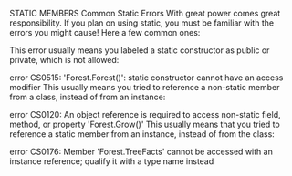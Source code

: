STATIC MEMBERS
Common Static Errors
With great power comes great responsibility. If you plan on using static, you must be familiar with the errors you might cause! Here a few common ones:

This error usually means you labeled a static constructor as public or private, which is not allowed:

error CS0515: 'Forest.Forest()': static constructor cannot have an access modifier
This usually means you tried to reference a non-static member from a class, instead of from an instance:

error CS0120: An object reference is required to access non-static field, method, or property 'Forest.Grow()'
This usually means that you tried to reference a static member from an instance, instead of from the class:

error CS0176: Member 'Forest.TreeFacts' cannot be accessed with an instance reference; qualify it with a type name instead
